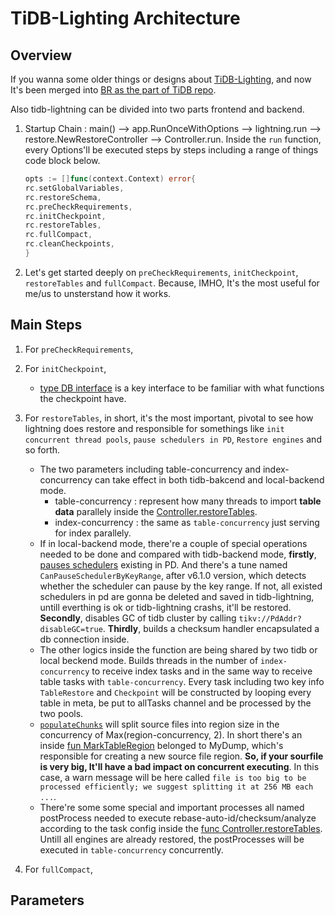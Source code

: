 # TiDB-Lighting Architecture

## Overview

If you wanna some older things or designs about [TiDB-Lighting](https://github.com/pingcap/tidb-lightning), and now It's been merged into [BR as the part of  TiDB repo](https://github.com/pingcap/tidb/tree/master/br/cmd/tidb-lightning).

Also tidb-lightning can be divided into two parts frontend and backend.

<!-- ![]() -->

1. Startup Chain : main() --> app.RunOnceWithOptions --> lightning.run --> restore.NewRestoreController --> Controller.run. Inside the `run` function, every Options'll be executed steps by steps including a range of things code block below.

    ```go
    opts := []func(context.Context) error{
    rc.setGlobalVariables,
    rc.restoreSchema,
    rc.preCheckRequirements,
    rc.initCheckpoint,
    rc.restoreTables,
    rc.fullCompact,
    rc.cleanCheckpoints,
    }
    ```

2. Let's get started deeply on `preCheckRequirements`, `initCheckpoint`, `restoreTables` and `fullCompact`. Because, IMHO, It's the most useful for me/us to unsterstand how it works.

## Main Steps

1. For `preCheckRequirements`,

2. For `initCheckpoint`,

    * [type DB interface](https://github.com/pingcap/tidb/blob/eb35c773b512e4e00c42caf7f04ea7397d00c127/br/pkg/lightning/checkpoints/checkpoints.go#L511) is a key interface to be familiar with what functions the checkpoint have.

3. For `restoreTables`, in short, it's the most important, pivotal to see how lightning does restore and responsible for somethings like `init concurrent thread pools`, `pause schedulers in PD`, `Restore engines` and so forth.

    * The two parameters including table-concurrency and index-concurrency can take effect in both tidb-bakcend and local-backend mode.  
        * table-concurrency : represent how many threads to import **table data** parallely inside the [Controller.restoreTables](https://github.com/pingcap/tidb/blob/eb35c773b512e4e00c42caf7f04ea7397d00c127/br/pkg/lightning/restore/restore.go#L1440).  
        * index-concurrency : the same as `table-concurrency` just serving for index parallely.
    * If in local-backend mode, there're a couple of special operations needed to be done and compared with tidb-backend mode, **firstly**, [pauses schedulers](https://github.com/pingcap/tidb/blob/eb35c773b512e4e00c42caf7f04ea7397d00c127/br/pkg/lightning/restore/restore.go#L1468-L1475) existing in PD. And there's a tune named `CanPauseSchedulerByKeyRange`, after v6.1.0 version, which detects whether the scheduler can pause by the key range. If not, all existed schedulers in pd are gonna be deleted and saved in tidb-lightning, untill everthing is ok or tidb-lightning crashs, it'll be restored. **Secondly**, disables GC of tidb cluster by calling `tikv://PdAddr?disableGC=true`. **Thirdly**, builds a checksum handler encapsulated a db connection inside.  
    * The other logics inside the function are being shared by two tidb or local beckend mode. Builds threads in the number of `index-concurrency` to receive index tasks and in the same way to receive table tasks with `table-concurrency`. Every task including two key info `TableRestore` and `Checkpoint` will be constructed by looping every table in meta, be put to allTasks channel and be processed by the two pools.
    * [`populateChunks`](https://github.com/pingcap/tidb/blob/eb35c773b512e4e00c42caf7f04ea7397d00c127/br/pkg/lightning/restore/table_restore.go#L97) will split source files into region size in the concurrency of Max(region-concurrency, 2). In short there's an inside [fun MarkTableRegion](https://github.com/pingcap/tidb/blob/eb35c773b512e4e00c42caf7f04ea7397d00c127/br/pkg/lightning/mydump/region.go#L149) belonged to MyDump, which's responsible for creating a new source file region. **So, if your sourfile is very big, It'll have a bad impact on concurrent executing**. In this case, a warn message will be here called `file is too big to be processed efficiently; we suggest splitting it at 256 MB each ...`.
    * There're some some special and important processes all named postProcess needed to execute rebase-auto-id/checksum/analyze according to the task config inside the [func Controller.restoreTables](https://github.com/pingcap/tidb/blob/eb35c773b512e4e00c42caf7f04ea7397d00c127/br/pkg/lightning/restore/restore.go#L1574-L1584). Untill all engines are already restored, the postProcesses will be executed in `table-concurrency` concurrently.

4. For `fullCompact`,

## Parameters
